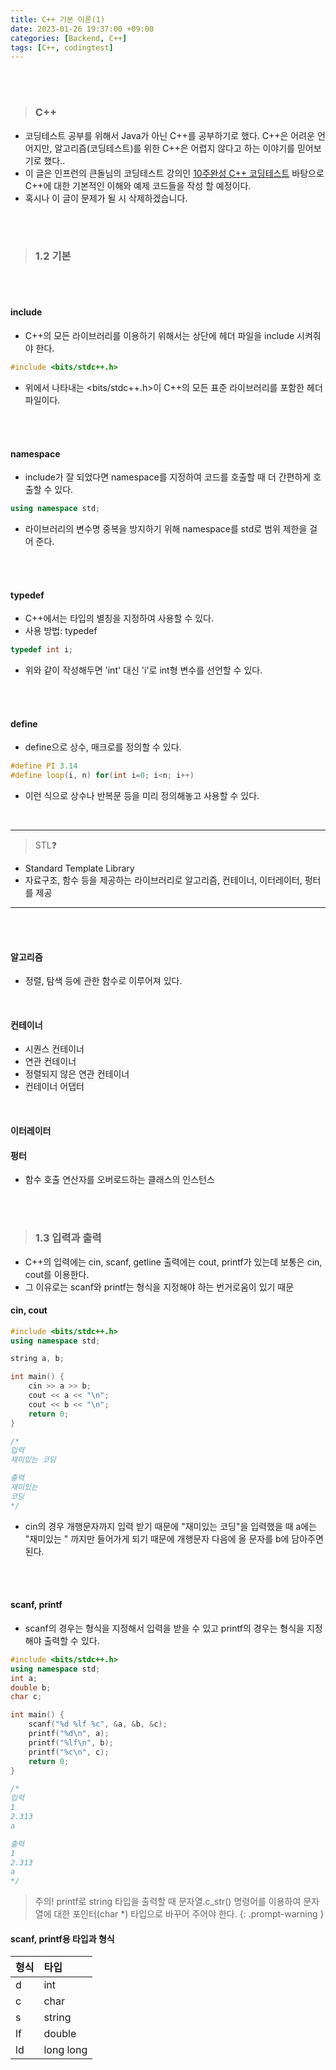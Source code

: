 ```yaml
---
title: C++ 기본 이론(1)
date: 2023-01-26 19:37:00 +09:00
categories: [Backend, C++]
tags: [C++, codingtest]
---
```

<br/><br/>

> ### C++

- 코딩테스트 공부를 위해서 Java가 아닌 C++를 공부하기로 했다. C++은 어려운 언어지만, 알고리즘(코딩테스트)를 위한 C++은 어렵지 않다고 하는 이야기를 믿어보기로 했다.. 
- 이 글은 인프런의 큰돌님의 코딩테스트 강의인 [10주완성 C++ 코딩테스트](https://www.inflearn.com/course/10%EC%A3%BC%EC%99%84%EC%84%B1-%EC%BD%94%EB%94%A9%ED%85%8C%EC%8A%A4%ED%8A%B8-%ED%81%B0%EB%8F%8C) 바탕으로 C++에 대한 기본적인 이해와 예제 코드들을 작성 할 예정이다.
- 혹시나 이 글이 문제가 될 시 삭제하겠습니다.

<br/>

<br/>



> ### 1.2 기본

<br/>

<br/>



#### include

- C++의 모든 라이브러리를 이용하기 위해서는 상단에 헤더 파일을 include 시켜줘야 한다.

```c++
#include <bits/stdc++.h>
```

- 위에서 나타내는 <bits/stdc++.h>이 C++의 모든 표준 라이브러리를 포함한 헤더 파일이다.

<br/><br/>

#### namespace

- include가 잘 되었다면 namespace를 지정하여 코드를 호출할 때 더 간편하게 호출할 수 있다.

```c++
using namespace std;
```

- 라이브러리의 변수명 중복을 방지하기 위해 namespace를 std로 범위 제한을 걸어 준다.

<br/><br/>

 #### typedef

- C++에서는 타입의 별칭을 지정하여 사용할 수 있다.
- 사용 방법: typedef <type> <name>

```c++
typedef int i;
```

- 위와 같이 작성해두면 'int' 대신 'i'로 int형 변수를 선언할 수 있다.

<br/><br/>

#### define

- define으로 상수, 매크로를 정의할 수 있다.

```c++
#define PI 3.14
#define loop(i, n) for(int i=0; i<n; i++)
```

- 이런 식으로 상수나 반복문 등을 미리 정의해놓고 사용할 수 있다.

<br/>

----

>  STL:question:

- Standard Template Library
- 자료구조, 함수 등을 제공하는 라이브러리로 알고리즘, 컨테이너, 이터레이터, 펑터를 제공

---

<br/><br/>

#### 알고리즘

- 정렬, 탐색 등에 관한 함수로 이루어져 있다.

<br/>

#### 컨테이너

- 시퀀스 컨테이너
- 연관 컨테이너
- 정렬되지 않은 연관 컨테이너
- 컨테이너 어댑터

<br/>

#### 이터레이터

#### 펑터

- 함수 호출 연산자를 오버로드하는 클래스의 인스턴스

<br/>

<br/>



> ### 1.3 입력과 출력

- C++의 입력에는 cin, scanf, getline 출력에는 cout, printf가 있는데 보통은 cin, cout를 이용한다.
- 그 이유로는 scanf와 printf는 형식을 지정해야 하는 번거로움이 있기 때문



#### cin, cout

```c++
#include <bits/stdc++.h>
using namespace std;

string a, b;

int main() {
    cin >> a >> b;
    cout << a << "\n";
    cout << b << "\n";
    return 0;
}

/*
입력
재미있는 코딩

출력
재미있는 
코딩
*/
```

- cin의 경우 개행문자까지 입력 받기 때문에 "재미있는 코딩"을 입력했을 때 a에는 "재미있는 " 까지만 들어가게 되기 때문에 개행문자 다음에 올 문자를 b에 담아주면 된다.

<br/>

<br/>

#### scanf, printf

- scanf의 경우는 형식을 지정해서 입력을 받을 수 있고 printf의 경우는 형식을 지정해야 출력할 수 있다.

```c++
#include <bits/stdc++.h>
using namespace std;
int a;
double b;
char c;

int main() {
    scanf("%d %lf %c", &a, &b, &c);
    printf("%d\n", a);
    printf("%lf\n", b);
    printf("%c\n", c);
    return 0;
}

/*
입력
1
2.313
a

출력
1
2.313
a
*/
```



> 주의! printf로 string 타입을 출력할 때 문자열.c_str() 명령어를 이용하여 문자열에 대한 포인터(char *) 타입으로 바꾸어 주어야 한다.
{: .prompt-warning }



#### scanf, printf용 타입과 형식

| 형식 | 타입      |
| :--- | :-------- |
| d    | int       |
| c    | char      |
| s    | string    |
| lf   | double    |
| ld   | long long |















